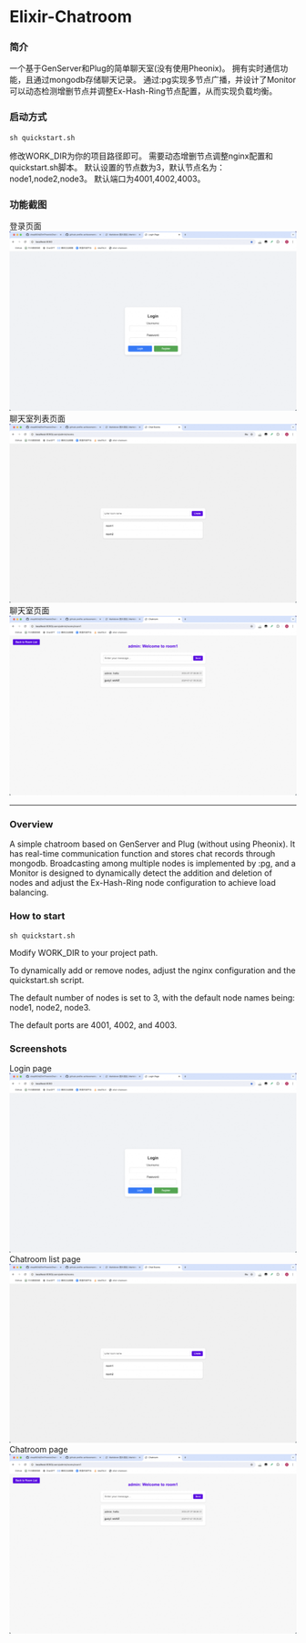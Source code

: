 # Elixir-Chatroom

### 简介
一个基于GenServer和Plug的简单聊天室(没有使用Pheonix)。
拥有实时通信功能，且通过mongodb存储聊天记录。
通过:pg实现多节点广播，并设计了Monitor可以动态检测增删节点并调整Ex-Hash-Ring节点配置，从而实现负载均衡。
### 启动方式
```
sh quickstart.sh
```
修改WORK_DIR为你的项目路径即可。
需要动态增删节点调整nginx配置和quickstart.sh脚本。
默认设置的节点数为3，默认节点名为：node1,node2,node3。
默认端口为4001,4002,4003。
### 功能截图
登录页面
![image](photos/login_page.png)
聊天室列表页面
![image](photos/room_list_page.png)
聊天室页面
![image](photos/chatroom_page.png)

---
### Overview
A simple chatroom based on GenServer and Plug (without using Pheonix).
It has real-time communication function and stores chat records through mongodb.
Broadcasting among multiple nodes is implemented by :pg, and a Monitor is designed to dynamically detect the addition and deletion of nodes and adjust the Ex-Hash-Ring node configuration to achieve load balancing.
### How to start
```
sh quickstart.sh
```
Modify WORK_DIR to your project path.

To dynamically add or remove nodes, adjust the nginx configuration and the quickstart.sh script.

The default number of nodes is set to 3, with the default node names being: node1, node2, node3.

The default ports are 4001, 4002, and 4003.
### Screenshots
Login page
![image](photos/login_page.png)
Chatroom list page
![image](photos/room_list_page.png)
Chatroom page
![image](photos/chatroom_page.png)
